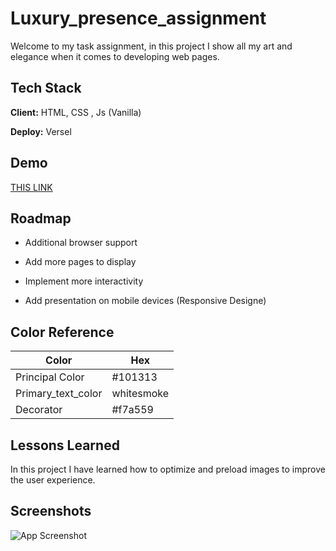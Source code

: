 # Luxury_presence_assignment

Welcome to my task assignment, in this project I show all my art and elegance when it comes to developing web pages.


## Tech Stack

**Client:** HTML, CSS , Js (Vanilla)

**Deploy:** Versel

## Demo

[THIS LINK](https://luxury-presence-assignment.vercel.app)

## Roadmap

- Additional browser support

- Add more pages to display

- Implement more interactivity 

- Add presentation on mobile devices (Responsive Designe)

## Color Reference

| Color             | Hex                                                                |
| ----------------- | ------------------------------------------------------------------ |
| Principal Color |  #101313 |
| Primary_text_color |  whitesmoke |
| Decorator |  #f7a559 |


## Lessons Learned

In this project I have learned how to optimize and preload images to improve the user experience.

## Screenshots

![App Screenshot](http://drive.google.com/uc?export=view&id=1Di08TZLCEjGsuHUESj-PCCzF6HaEnEEt)
